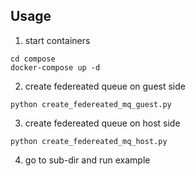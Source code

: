 ## Usage
1. start containers
```
cd compose
docker-compose up -d
```

2. create federeated queue on guest side
```
python create_federeated_mq_guest.py
```

3. create federeated queue on host side
```
python create_federeated_mq_host.py
```

4. go to sub-dir and run example
